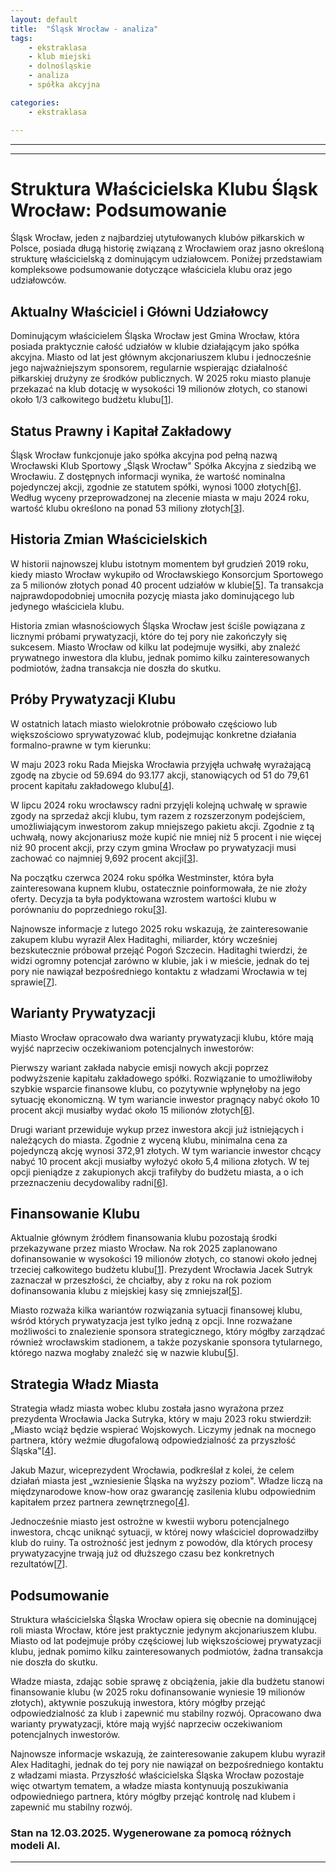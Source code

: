 ```yaml
---
layout: default
title:  "Śląsk Wrocław - analiza"
tags: 
    - ekstraklasa
    - klub miejski
    - dolnośląskie
    - analiza
    - spółka akcyjna

categories:
    - ekstraklasa

---
```


[1]: https://transfery.info/aktualnosci/tyle-pieniedzy-slask-wroclaw-dostanie-od-miasta-w-2025-roku/229106  
[2]: https://bip.araw.pl/ara/informacje-o-podmiocie/struktura-wlasnosciowa-1/4446,Struktura-wlasnosciowa.html  
[3]: https://www.bankier.pl/wiadomosc/Slask-Wroclaw-pojdzie-pod-mlotek-Radni-probuja-kolejny-raz-sprzedac-klub-8781204.html  
[4]: https://www.wroclaw.pl/sport/pilkarski-slask-wroclaw-na-sprzedaz-radni-zdecydowali-prywatyzacja-slaska  
[5]: https://www.radiowroclaw.pl/articles/view/92325/Co-dalej-ze-Slaskiem-Wroclaw-Konkretnego-planu-nie-ma  
[6]: https://www.wroclaw.pl/sport/przyszlosc-pilkarskiego-slaska-dwa-warianty-prywatyzacji  
[7]: https://wroclaw.eska.pl/poczatek-kolejnej-sagi-prywatyzacyjnej-slaska-wroclaw-alex-haditaghi-wyrazil-zainteresowanie-kupnem-klubu-aa-LrNY-AoZe-G6MD.html  
[8]: https://wks-slask.eu/dla-akcjonariuszy/  
[9]: https://www.slaskwroclaw.pl/struktura-organizacyjna  
[10]: https://www.wroclaw.pl/sport/sprzedaz-slaska-wroclaw-nowy-wlasciciel-ma-wzniesc-klub-na-wyzszy-poziom-rozmowa-jakub-mazur  
[11]: https://wks-slask.wroc.pl/wladze-klubu/  
[12]: https://www.slaskwroclaw.pl/dla-akcjonariuszy  
[13]: https://rejestr.io/krs/70008/wroclawski-klub-sportowy-slask-wroclaw  
[14]: https://www.slaskwroclaw.pl/w/komunikat-ws.-zarz%C4%85du-%C5%9Al%C4%85ska-wroc%C5%82aw  
[15]: https://www.slaskwroclaw.pl/w/zmiany-w-radzie-nadzorczej  
[16]: https://www.slaskwroclaw.pl/w/zmiana-w-zarz%C4%85dzie-%C5%9Al%C4%85ska-wroc%C5%82aw  
[17]: https://wks-slask.wroc.pl/wp-content/uploads/2021/06/sprfin_2020.pdf  
[18]: https://gazetawroclawska.pl/slask-zamiast-splacic-pozyczke-miastu-wyemitowal-akcje-za-75-mln-zl/ar/c2-18844315  
[19]: https://gazetawroclawska.pl/slask-wroclaw-bedzie-mial-nowego-prezesa-miasto-oglasza-konkurs/ar/c2p2-27253499  
[20]: https://tarczynskiarenawroclaw.pl/bip/  

---
---

# Struktura Właścicielska Klubu Śląsk Wrocław: Podsumowanie

Śląsk Wrocław, jeden z najbardziej utytułowanych klubów piłkarskich w Polsce, posiada długą historię związaną z Wrocławiem oraz jasno określoną strukturę właścicielską z dominującym udziałowcem. Poniżej przedstawiam kompleksowe podsumowanie dotyczące właściciela klubu oraz jego udziałowców.

## Aktualny Właściciel i Główni Udziałowcy

Dominującym właścicielem Śląska Wrocław jest Gmina Wrocław, która posiada praktycznie całość udziałów w klubie działającym jako spółka akcyjna. Miasto od lat jest głównym akcjonariuszem klubu i jednocześnie jego najważniejszym sponsorem, regularnie wspierając działalność piłkarskiej drużyny ze środków publicznych. W 2025 roku miasto planuje przekazać na klub dotację w wysokości 19 milionów złotych, co stanowi około 1/3 całkowitego budżetu klubu\[[1]\].

## Status Prawny i Kapitał Zakładowy

Śląsk Wrocław funkcjonuje jako spółka akcyjna pod pełną nazwą Wrocławski Klub Sportowy „Śląsk Wrocław" Spółka Akcyjna z siedzibą we Wrocławiu. Z dostępnych informacji wynika, że wartość nominalna pojedynczej akcji, zgodnie ze statutem spółki, wynosi 1000 złotych\[[6]\]. Według wyceny przeprowadzonej na zlecenie miasta w maju 2024 roku, wartość klubu określono na ponad 53 miliony złotych\[[3]\].

## Historia Zmian Właścicielskich

W historii najnowszej klubu istotnym momentem był grudzień 2019 roku, kiedy miasto Wrocław wykupiło od Wrocławskiego Konsorcjum Sportowego za 5 milionów złotych ponad 40 procent udziałów w klubie\[[5]\]. Ta transakcja najprawdopodobniej umocniła pozycję miasta jako dominującego lub jedynego właściciela klubu.

Historia zmian własnościowych Śląska Wrocław jest ściśle powiązana z licznymi próbami prywatyzacji, które do tej pory nie zakończyły się sukcesem. Miasto Wrocław od kilku lat podejmuje wysiłki, aby znaleźć prywatnego inwestora dla klubu, jednak pomimo kilku zainteresowanych podmiotów, żadna transakcja nie doszła do skutku.

## Próby Prywatyzacji Klubu

W ostatnich latach miasto wielokrotnie próbowało częściowo lub większościowo sprywatyzować klub, podejmując konkretne działania formalno-prawne w tym kierunku:

W maju 2023 roku Rada Miejska Wrocławia przyjęła uchwałę wyrażającą zgodę na zbycie od 59.694 do 93.177 akcji, stanowiących od 51 do 79,61 procent kapitału zakładowego klubu\[[4]\].

W lipcu 2024 roku wrocławscy radni przyjęli kolejną uchwałę w sprawie zgody na sprzedaż akcji klubu, tym razem z rozszerzonym podejściem, umożliwiającym inwestorom zakup mniejszego pakietu akcji. Zgodnie z tą uchwałą, nowy akcjonariusz może kupić nie mniej niż 5 procent i nie więcej niż 90 procent akcji, przy czym gmina Wrocław po prywatyzacji musi zachować co najmniej 9,692 procent akcji\[[3]\].

Na początku czerwca 2024 roku spółka Westminster, która była zainteresowana kupnem klubu, ostatecznie poinformowała, że nie złoży oferty. Decyzja ta była podyktowana wzrostem wartości klubu w porównaniu do poprzedniego roku\[[3]\].

Najnowsze informacje z lutego 2025 roku wskazują, że zainteresowanie zakupem klubu wyraził Alex Haditaghi, miliarder, który wcześniej bezskutecznie próbował przejąć Pogoń Szczecin. Haditaghi twierdzi, że widzi ogromny potencjał zarówno w klubie, jak i w mieście, jednak do tej pory nie nawiązał bezpośredniego kontaktu z władzami Wrocławia w tej sprawie\[[7]\].

## Warianty Prywatyzacji

Miasto Wrocław opracowało dwa warianty prywatyzacji klubu, które mają wyjść naprzeciw oczekiwaniom potencjalnych inwestorów:

Pierwszy wariant zakłada nabycie emisji nowych akcji poprzez podwyższenie kapitału zakładowego spółki. Rozwiązanie to umożliwiłoby szybkie wsparcie finansowe klubu, co pozytywnie wpłynęłoby na jego sytuację ekonomiczną. W tym wariancie inwestor pragnący nabyć około 10 procent akcji musiałby wydać około 15 milionów złotych\[[6]\].

Drugi wariant przewiduje wykup przez inwestora akcji już istniejących i należących do miasta. Zgodnie z wyceną klubu, minimalna cena za pojedynczą akcję wynosi 372,91 złotych. W tym wariancie inwestor chcący nabyć 10 procent akcji musiałby wyłożyć około 5,4 miliona złotych. W tej opcji pieniądze z zakupionych akcji trafiłyby do budżetu miasta, a o ich przeznaczeniu decydowaliby radni\[[6]\].

## Finansowanie Klubu

Aktualnie głównym źródłem finansowania klubu pozostają środki przekazywane przez miasto Wrocław. Na rok 2025 zaplanowano dofinansowanie w wysokości 19 milionów złotych, co stanowi około jednej trzeciej całkowitego budżetu klubu\[[1]\]. Prezydent Wrocławia Jacek Sutryk zaznaczał w przeszłości, że chciałby, aby z roku na rok poziom dofinansowania klubu z miejskiej kasy się zmniejszał\[[5]\].

Miasto rozważa kilka wariantów rozwiązania sytuacji finansowej klubu, wśród których prywatyzacja jest tylko jedną z opcji. Inne rozważane możliwości to znalezienie sponsora strategicznego, który mógłby zarządzać również wrocławskim stadionem, a także pozyskanie sponsora tytularnego, którego nazwa mogłaby znaleźć się w nazwie klubu\[[5]\].

## Strategia Władz Miasta

Strategia władz miasta wobec klubu została jasno wyrażona przez prezydenta Wrocławia Jacka Sutryka, który w maju 2023 roku stwierdził: „Miasto wciąż będzie wspierać Wojskowych. Liczymy jednak na mocnego partnera, który weźmie długofalową odpowiedzialność za przyszłość Śląska"\[[4]\].

Jakub Mazur, wiceprezydent Wrocławia, podkreślał z kolei, że celem działań miasta jest „wzniesienie Śląska na wyższy poziom". Władze liczą na międzynarodowe know-how oraz gwarancję zasilenia klubu odpowiednim kapitałem przez partnera zewnętrznego\[[4]\].

Jednocześnie miasto jest ostrożne w kwestii wyboru potencjalnego inwestora, chcąc uniknąć sytuacji, w której nowy właściciel doprowadziłby klub do ruiny. Ta ostrożność jest jednym z powodów, dla których procesy prywatyzacyjne trwają już od dłuższego czasu bez konkretnych rezultatów\[[7]\].

## Podsumowanie

Struktura właścicielska Śląska Wrocław opiera się obecnie na dominującej roli miasta Wrocław, które jest praktycznie jedynym akcjonariuszem klubu. Miasto od lat podejmuje próby częściowej lub większościowej prywatyzacji klubu, jednak pomimo kilku zainteresowanych podmiotów, żadna transakcja nie doszła do skutku.

Władze miasta, zdając sobie sprawę z obciążenia, jakie dla budżetu stanowi finansowanie klubu (w 2025 roku dofinansowanie wyniesie 19 milionów złotych), aktywnie poszukują inwestora, który mógłby przejąć odpowiedzialność za klub i zapewnić mu stabilny rozwój. Opracowano dwa warianty prywatyzacji, które mają wyjść naprzeciw oczekiwaniom potencjalnych inwestorów.

Najnowsze informacje wskazują, że zainteresowanie zakupem klubu wyraził Alex Haditaghi, jednak do tej pory nie nawiązał on bezpośredniego kontaktu z władzami miasta. Przyszłość właścicielska Śląska Wrocław pozostaje więc otwartym tematem, a władze miasta kontynuują poszukiwania odpowiedniego partnera, który mógłby przejąć kontrolę nad klubem i zapewnić mu stabilny rozwój.

### Stan na 12.03.2025. Wygenerowane za pomocą różnych modeli AI.
---